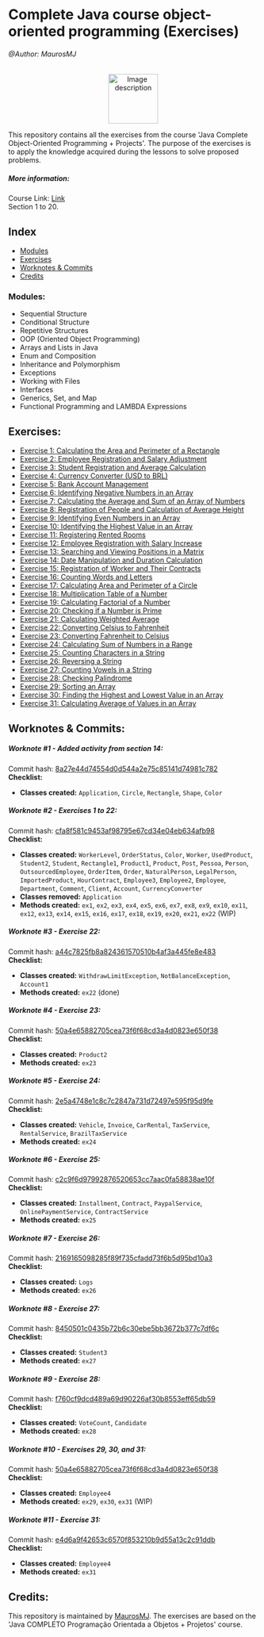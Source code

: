 # Complete Java course object-oriented programming (Exercises)

###### @Author: MaurosMJ
<div style="text-align:center;">
    <img src="https://cdn.iconscout.com/icon/free/png-256/free-java-2038875-1720088.png?f=webp" alt="Image description" width="100" height="100">
</div>

This repository contains all the exercises from the course 'Java Complete Object-Oriented Programming + Projects'. The purpose of the exercises is to apply the knowledge acquired during the lessons to solve proposed problems.

##### More information:
Course Link: [Link](https://www.udemy.com/course/java-curso-completo)  
Section 1 to 20.

## Index

- [Modules](#Modules)
- [Exercises](#Exercises)
- [Worknotes & Commits](#Worknotes-&-Commits)
- [Credits](#Credits)

### Modules:
- Sequential Structure
- Conditional Structure
- Repetitive Structures
- OOP (Oriented Object Programming)
- Arrays and Lists in Java
- Enum and Composition
- Inheritance and Polymorphism
- Exceptions
- Working with Files
- Interfaces
- Generics, Set, and Map
- Functional Programming and LAMBDA Expressions

## Exercises:

- [Exercise 1: Calculating the Area and Perimeter of a Rectangle](https://github.com/MaurosMJ/curso-javacompletoExercicios/blob/main/src/Program.java)
- [Exercise 2: Employee Registration and Salary Adjustment](https://github.com/MaurosMJ/curso-javacompletoExercicios/blob/main/src/Program.java)
- [Exercise 3: Student Registration and Average Calculation](https://github.com/MaurosMJ/curso-javacompletoExercicios/blob/main/src/Program.java)
- [Exercise 4: Currency Converter (USD to BRL)](https://github.com/MaurosMJ/curso-javacompletoExercicios/blob/main/src/Program.java)
- [Exercise 5: Bank Account Management](https://github.com/MaurosMJ/curso-javacompletoExercicios/blob/main/src/Program.java)
- [Exercise 6: Identifying Negative Numbers in an Array](https://github.com/MaurosMJ/curso-javacompletoExercicios/blob/main/src/Program.java)
- [Exercise 7: Calculating the Average and Sum of an Array of Numbers](https://github.com/MaurosMJ/curso-javacompletoExercicios/blob/main/src/Program.java)
- [Exercise 8: Registration of People and Calculation of Average Height](https://github.com/MaurosMJ/curso-javacompletoExercicios/blob/main/src/Program.java)
- [Exercise 9: Identifying Even Numbers in an Array](https://github.com/MaurosMJ/curso-javacompletoExercicios/blob/main/src/Program.java)
- [Exercise 10: Identifying the Highest Value in an Array](https://github.com/MaurosMJ/curso-javacompletoExercicios/blob/main/src/Program.java)
- [Exercise 11: Registering Rented Rooms](https://github.com/MaurosMJ/curso-javacompletoExercicios/blob/main/src/Program.java)
- [Exercise 12: Employee Registration with Salary Increase](https://github.com/MaurosMJ/curso-javacompletoExercicios/blob/main/src/Program.java)
- [Exercise 13: Searching and Viewing Positions in a Matrix](https://github.com/MaurosMJ/curso-javacompletoExercicios/blob/main/src/Program.java)
- [Exercise 14: Date Manipulation and Duration Calculation](https://github.com/MaurosMJ/curso-javacompletoExercicios/blob/main/src/Program.java)
- [Exercise 15: Registration of Worker and Their Contracts](https://github.com/MaurosMJ/curso-javacompletoExercicios/blob/main/src/Program.java)
- [Exercise 16: Counting Words and Letters](https://github.com/MaurosMJ/curso-javacompletoExercicios/blob/main/src/Program.java)
- [Exercise 17: Calculating Area and Perimeter of a Circle](https://github.com/MaurosMJ/curso-javacompletoExercicios/blob/main/src/Program.java)
- [Exercise 18: Multiplication Table of a Number](https://github.com/MaurosMJ/curso-javacompletoExercicios/blob/main/src/Program.java)
- [Exercise 19: Calculating Factorial of a Number](https://github.com/MaurosMJ/curso-javacompletoExercicios/blob/main/src/Program.java)
- [Exercise 20: Checking if a Number is Prime](https://github.com/MaurosMJ/curso-javacompletoExercicios/blob/main/src/Program.java)
- [Exercise 21: Calculating Weighted Average](https://github.com/MaurosMJ/curso-javacompletoExercicios/blob/main/src/Program.java)
- [Exercise 22: Converting Celsius to Fahrenheit](https://github.com/MaurosMJ/curso-javacompletoExercicios/blob/main/src/Program.java)
- [Exercise 23: Converting Fahrenheit to Celsius](https://github.com/MaurosMJ/curso-javacompletoExercicios/blob/main/src/Program.java)
- [Exercise 24: Calculating Sum of Numbers in a Range](https://github.com/MaurosMJ/curso-javacompletoExercicios/blob/main/src/Program.java)
- [Exercise 25: Counting Characters in a String](https://github.com/MaurosMJ/curso-javacompletoExercicios/blob/main/src/Program.java)
- [Exercise 26: Reversing a String](https://github.com/MaurosMJ/curso-javacompletoExercicios/blob/main/src/Program.java)
- [Exercise 27: Counting Vowels in a String](https://github.com/MaurosMJ/curso-javacompletoExercicios/blob/main/src/Program.java)
- [Exercise 28: Checking Palindrome](https://github.com/MaurosMJ/curso-javacompletoExercicios/blob/main/src/Program.java)
- [Exercise 29: Sorting an Array](https://github.com/MaurosMJ/curso-javacompletoExercicios/blob/main/src/Program.java)
- [Exercise 30: Finding the Highest and Lowest Value in an Array](https://github.com/MaurosMJ/curso-javacompletoExercicios/blob/main/src/Program.java)
- [Exercise 31: Calculating Average of Values in an Array](https://github.com/MaurosMJ/curso-javacompletoExercicios/blob/main/src/Program.java)

## Worknotes & Commits:

##### Worknote #1 - Added activity from section 14:
Commit hash: [8a27e44d74554d0d544a2e75c85141d74981c782](https://github.com/MaurosMJ/curso-javacompletoExercicios/commit/8a27e44d74554d0d544a2e75c85141d74981c782)  
**Checklist:**
* **Classes created:** `Application`, `Circle`, `Rectangle`, `Shape`, `Color`

##### Worknote #2 - Exercises 1 to 22:
Commit hash: [cfa8f581c9453af98795e67cd34e04eb634afb98](https://github.com/MaurosMJ/curso-javacompletoExercicios/commit/cfa8f581c9453af98795e67cd34e04eb634afb98)  
**Checklist:**
* **Classes created:** `WorkerLevel`, `OrderStatus`, `Color`, `Worker`, `UsedProduct`, `Student2`, `Student`, `Rectangle1`, `Product1`, `Product`, `Post`, `Pessoa`, `Person`, `OutsourcedEmployee`, `OrderItem`, `Order`, `NaturalPerson`, `LegalPerson`, `ImportedProduct`, `HourContract`, `Employee3`, `Employee2`, `Employee`, `Department`, `Comment`, `Client`, `Account`, `CurrencyConverter`
* **Classes removed:** `Application`
* **Methods created:** `ex1`, `ex2`, `ex3`, `ex4`, `ex5`, `ex6`, `ex7`, `ex8`, `ex9`, `ex10`, `ex11`, `ex12`, `ex13`, `ex14`, `ex15`, `ex16`, `ex17`, `ex18`, `ex19`, `ex20`, `ex21`, `ex22` (WIP)

##### Worknote #3 - Exercise 22:
Commit hash: [a44c7825fb8a824361570510b4af3a445fe8e483](https://github.com/MaurosMJ/curso-javacompletoExercicios/commit/a44c7825fb8a824361570510b4af3a445fe8e483)  
**Checklist:**
* **Classes created:** `WithdrawLimitException`, `NotBalanceException`, `Account1`
* **Methods created:** `ex22` (done)

##### Worknote #4 - Exercise 23:
Commit hash: [50a4e65882705cea73f6f68cd3a4d0823e650f38](https://github.com/MaurosMJ/curso-javacompletoExercicios/commit/50a4e65882705cea73f6f68cd3a4d0823e650f38)  
**Checklist:**
* **Classes created:** `Product2`
* **Methods created:** `ex23`

##### Worknote #5 - Exercise 24:
Commit hash: [2e5a4748e1c8c7c2847a731d72497e595f95d9fe](https://github.com/MaurosMJ/curso-javacompletoExercicios/commit/2e5a4748e1c8c7c2847a731d72497e595f95d9fe)  
**Checklist:**
* **Classes created:** `Vehicle`, `Invoice`, `CarRental`, `TaxService`, `RentalService`, `BrazilTaxService`
* **Methods created:** `ex24`

##### Worknote #6 - Exercise 25:
Commit hash: [c2c9f6d97992876520653cc7aac0fa58838ae10f](https://github.com/MaurosMJ/curso-javacompletoExercicios/commit/c2c9f6d97992876520653cc7aac0fa58838ae10f)  
**Checklist:**
* **Classes created:** `Installment`, `Contract`, `PaypalService`, `OnlinePaymentService`, `ContractService`
* **Methods created:** `ex25`

##### Worknote #7 - Exercise 26:
Commit hash: [2169165098285f89f735cfadd73f6b5d95bd10a3](https://github.com/MaurosMJ/curso-javacompletoExercicios/commit/2169165098285f89f735cfadd73f6b5d95bd10a3)  
**Checklist:**
* **Classes created:** `Logs`
* **Methods created:** `ex26`

##### Worknote #8 - Exercise 27:
Commit hash: [8450501c0435b72b6c30ebe5bb3672b377c7df6c](https://github.com/MaurosMJ/curso-javacompletoExercicios/commit/8450501c0435b72b6c30ebe5bb3672b377c7df6c)  
**Checklist:**
* **Classes created:** `Student3`
* **Methods created:** `ex27`

##### Worknote #9 - Exercise 28:
Commit hash: [f760cf9dcd489a69d90226af30b8553eff65db59](https://github.com/MaurosMJ/curso-javacompletoExercicios/commit/f760cf9dcd489a69d90226af30b8553eff65db59)  
**Checklist:**
* **Classes created:** `VoteCount`, `Candidate`
* **Methods created:** `ex28`

##### Worknote #10 - Exercises 29, 30, and 31:
Commit hash: [50a4e65882705cea73f6f68cd3a4d0823e650f38](https://github.com/MaurosMJ/curso-javacompletoExercicios/commit/50a4e65882705cea73f6f68cd3a4d0823e650f38)  
**Checklist:**
* **Classes created:** `Employee4`
* **Methods created:** `ex29`, `ex30`, `ex31` (WIP)

##### Worknote #11 - Exercise 31:
Commit hash: [e4d6a9f42653c6570f853210b9d55a13c2c91ddb](https://github.com/MaurosMJ/curso-javacompletoExercicios/commit/e4d6a9f42653c6570f853210b9d55a13c2c91ddb)  
**Checklist:**
* **Classes created:** `Employee4`
* **Methods created:** `ex31`

## Credits:
This repository is maintained by [MaurosMJ](https://github.com/MaurosMJ). The exercises are based on the 'Java COMPLETO Programação Orientada a Objetos + Projetos' course.
